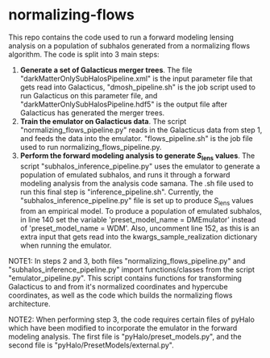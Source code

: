 # normalizing-flows
This repo contains the code used to run a forward modeling lensing analysis on a population of subhalos generated from a normalizing flows algorithm. The code is split into 3 main steps:

1. **Generate a set of Galacticus merger trees**. The file "darkMatterOnlySubHalosPipeline.xml" is the input parameter file that gets read into Galacticus, "dmosh_pipeline.sh" is the job script used to run Galacticus on this parameter file, and "darkMatterOnlySubHalosPipeline.hdf5" is the output file after Galacticus has generated the merger trees. 
2. **Train the emulator on Galacticus data**. The script "normalizing_flows_pipeline.py" reads in the Galacticus data from step 1, and feeds the data into the emulator. "flows_pipeline.sh" is the job file used to run normalizing_flows_pipeline.py.
3. **Perform the forward modeling analysis to generate $S_\text{lens}$ values**. The script "subhalos_inference_pipeline.py" uses the emulator to generate a population of emulated subhalos, and runs it through a forward modeling analysis from the analysis code samana. The .sh file used to run this final step is "inference_pipeline.sh". Currently, the "subhalos_inference_pipeline.py" file is set up to produce $S_\text{lens}$ values from an empirical model. To produce a population of emulated subhalos, in line 140 set the variable 'preset_model_name = DMEmulator' instead of 'preset_model_name = WDM'. Also, uncomment line 152, as this is an extra input that gets read into the kwargs_sample_realization dictionary when running the emulator.

NOTE1: In steps 2 and 3, both files "normalizing_flows_pipeline.py" and "subhalos_inference_pipeline.py" import functions/classes from the script "emulator_pipeline.py". This script contains functions for transforming Galacticus to and from it's normalized coordinates and hypercube coordinates, as well as the code which builds the normalizing flows architecture.

NOTE2: When performing step 3, the code requires certain files of pyHalo which have been modified to incorporate the emulator in the forward modeling analysis. The first file is "pyHalo/preset_models.py", and the second file is "pyHalo/PresetModels/external.py".
